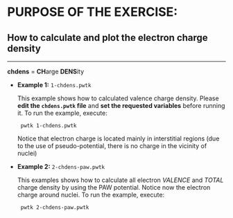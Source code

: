 # PURPOSE OF THE EXERCISE:
## How to calculate and plot the electron charge density
------------------------------------------------------

**chdens** = **CH**arge **DENS**ity


* **Example 1:**  `1-chdens.pwtk`

  This example shows how to calculated valence charge density. Please
  **edit the `chdens.pwtk` file** and **set the requested variables** before running it. To
  run the example, execute:

       pwtk 1-chdens.pwtk

   Notice that electron charge is located mainly in interstitial
   regions (due to the use of pseudo-potential, there is no charge in
   the vicinity of nuclei)


* **Example 2:**  `2-chdens-paw.pwtk`

  This examples shows how to calculate all electron *VALENCE* and *TOTAL*
  charge density by using the PAW potential. Notice now the electron
  charge around nuclei. To run the example, execute:

       pwtk 2-chdens-paw.pwtk
